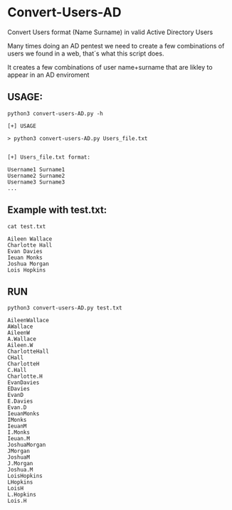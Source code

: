 # Convert-Users-AD
Convert Users format (Name Surname) in valid Active Directory Users

Many times doing an AD pentest we need to create a few combinations of users we found in a web, that´s what this script does.

It creates a few combinations of user name+surname that are likley to appear in an AD enviroment

## USAGE:

```python3 convert-users-AD.py -h```

```
[+] USAGE

> python3 convert-users-AD.py Users_file.txt


[+] Users_file.txt format:

Username1 Surname1
Username2 Surname2
Username3 Surname3
...
``` 

## Example with test.txt:

```cat test.txt```

```
Aileen Wallace
Charlotte Hall
Evan Davies
Ieuan Monks
Joshua Morgan
Lois Hopkins
```

## RUN

``` python3 convert-users-AD.py test.txt ```

```
AileenWallace
AWallace
AileenW
A.Wallace
Aileen.W
CharlotteHall
CHall
CharlotteH
C.Hall
Charlotte.H
EvanDavies
EDavies
EvanD
E.Davies
Evan.D
IeuanMonks
IMonks
IeuanM
I.Monks
Ieuan.M
JoshuaMorgan
JMorgan
JoshuaM
J.Morgan
Joshua.M
LoisHopkins
LHopkins
LoisH
L.Hopkins
Lois.H
```
